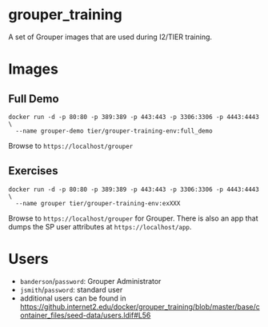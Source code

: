 # grouper_training
A set of Grouper images that are used during I2/TIER training.

# Images

## Full Demo

```
docker run -d -p 80:80 -p 389:389 -p 443:443 -p 3306:3306 -p 4443:4443 \
  --name grouper-demo tier/grouper-training-env:full_demo
```

Browse to `https://localhost/grouper`

## Exercises

```
docker run -d -p 80:80 -p 389:389 -p 443:443 -p 3306:3306 -p 4443:4443 \
  --name grouper tier/grouper-training-env:exXXX
```

Browse to `https://localhost/grouper` for Grouper. There is also an app that dumps the SP user attributes at `https://localhost/app`.

# Users
- `banderson`/`password`: Grouper Administrator
- `jsmith`/`password`: standard user
- additional users can be found in <https://github.internet2.edu/docker/grouper_training/blob/master/base/container_files/seed-data/users.ldif#L56>
